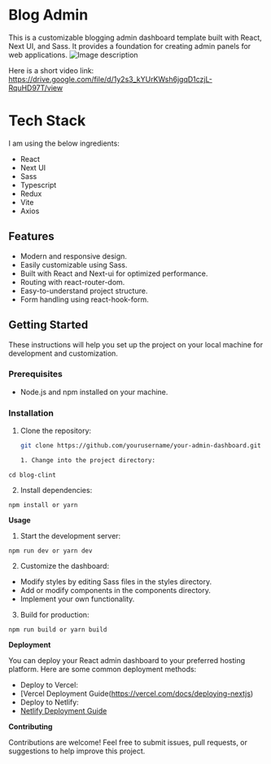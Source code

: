 # Blog Admin

This is a customizable blogging admin dashboard template built with React, Next UI, and Sass. It provides a foundation for creating admin panels for web applications.
![Image description](https://dev-to-uploads.s3.amazonaws.com/uploads/articles/8rz88psphfdvube71yr6.png)

Here is a short video link: https://drive.google.com/file/d/1y2s3_kYUrKWsh6jgqD1czjL-RquHD97T/view

# Tech Stack
I am using the below ingredients: 

- React 
- Next UI
- Sass
- Typescript
- Redux
- Vite
- Axios


## Features

- Modern and responsive design.
- Easily customizable using Sass.
- Built with React and Next-ui for optimized performance.
- Routing with react-router-dom.
- Easy-to-understand project structure.
- Form handling using react-hook-form.

## Getting Started

These instructions will help you set up the project on your local machine for development and customization.

### Prerequisites

- Node.js and npm installed on your machine.

### Installation

1. Clone the repository:

   ```bash
   git clone https://github.com/yourusername/your-admin-dashboard.git

   1. Change into the project directory:

```
cd blog-clint
```

2. Install dependencies:

```
npm install or yarn
```
**Usage**

1. Start the development server:

```
npm run dev or yarn dev
```
2. Customize the dashboard:

- Modify styles by editing Sass files in the styles directory.
- Add or modify components in the components directory.
- Implement your own functionality.

3. Build for production:

```
npm run build or yarn build
```

**Deployment**

You can deploy your React admin dashboard to your preferred hosting platform. Here are some common deployment methods:

- Deploy to Vercel:
- [Vercel Deployment Guide(https://vercel.com/docs/deploying-nextjs)
- Deploy to Netlify: 
- [Netlify Deployment Guide](https://docs.netlify.com/integrations/frameworks/nextjs/)

**Contributing**

Contributions are welcome! Feel free to submit issues, pull requests, or suggestions to help improve this project.

